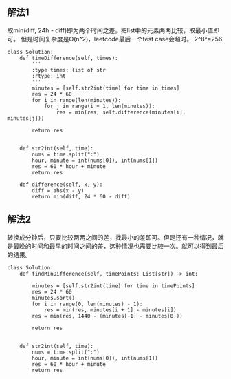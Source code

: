 ## 解法1
取min(diff, 24h - diff)即为两个时间之差。把list中的元素两两比较，取最小值即可。
但是时间复杂度是O(n^2)，leetcode最后一个test case会超时。
2^8^=256

```
class Solution:
    def timeDifference(self, times):
        '''
        :type times: list of str
        :rtype: int
        '''
        minutes = [self.str2int(time) for time in times]
        res = 24 * 60
        for i in range(len(minutes)):
            for j in range(i + 1, len(minutes)):
                res = min(res, self.difference(minutes[i], minutes[j]))

        return res


    def str2int(self, time):
        nums = time.split(":")
        hour, minute = int(nums[0]), int(nums[1])
        res = 60 * hour + minute
        return res

    def difference(self, x, y):
        diff = abs(x - y)
        return min(diff, 24 * 60 - diff)
```


## 解法2
转换成分钟后，只要比较两两之间的差，找最小的差即可。但是还有一种情况，就是最晚的时间和最早的时间之间的差，这种情况也需要比较一次。就可以得到最后的结果。
```
class Solution:
    def findMinDifference(self, timePoints: List[str]) -> int:

        minutes = [self.str2int(time) for time in timePoints]
        res = 24 * 60
        minutes.sort()
        for i in range(0, len(minutes) - 1):
            res = min(res, minutes[i + 1] - minutes[i])
        res = min(res, 1440 - (minutes[-1] - minutes[0]))

        return res


    def str2int(self, time):
        nums = time.split(":")
        hour, minute = int(nums[0]), int(nums[1])
        res = 60 * hour + minute
        return res
```
